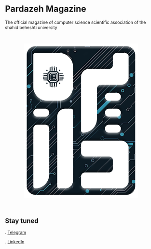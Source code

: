 # Pardazeh Magazine
The official magazine of computer science scientific association of the shahid beheshti university

<br>

<p style="text-align: center"><img src="assets\pictures\Logo-outlined-01.png" width = 75% style=""></p>
<!-- ![Pardazeh Magazine](assets\pictures\Logo-outlined-01.png) -->

<br>

## Stay tuned
. [Telegram](https://t.me/SBU_CS_Mag)

<!-- . [![Caption]()](https://t.me/SBU_CS_Mag) -->

. [LinkedIn](https://linkedin.com/in/SBU_CS_Magazine)